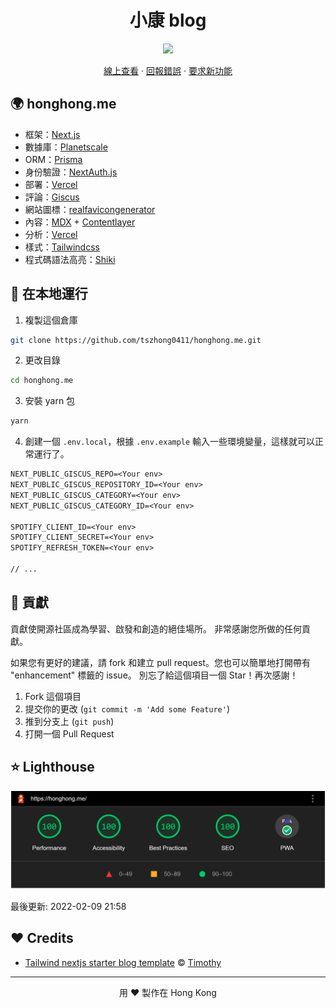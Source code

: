 <h1 align="center">
 小康 blog
</h1>

<p align="center">
  <img src="https://socialify.git.ci/tszhong0411/honghong.me/image?forks=1&issues=1&logo=https%3A%2F%2Fhonghong.me%2Fstatic%2Fimages%2fprojects%2fblog%2flogo.png&name=1&owner=1&pattern=Circuit%20Board&pulls=1&stargazers=1&theme=Dark">
</p>

<p align="center">
    <a href="https://honghong.me" target="blank">線上查看</a>
    ·
    <a href="https://github.com/tszhong0411/honghong.me/issues/new/choose">回報錯誤</a>
    ·
    <a href="https://github.com/tszhong0411/honghong.me/issues/new/choose">要求新功能</a>
</p>

## 🌍 honghong.me

- 框架：[Next.js](https://nextjs.org/)
- 數據庫：[Planetscale](https://planetscale.com/)
- ORM：[Prisma](https://prisma.io/)
- 身份驗證：[NextAuth.js](https://next-auth.js.org/)
- 部署：[Vercel](https://vercel.com)
- 評論：[Giscus](https://giscus.app/)
- 網站圖標：[realfavicongenerator](https://realfavicongenerator.net/)
- 內容：[MDX](https://mdxjs.com/) + [Contentlayer](https://www.contentlayer.dev/)
- 分析：[Vercel](https://vercel.com/)
- 樣式：[Tailwindcss](https://tailwindcss.com)
- 程式碼語法高亮：[Shiki](https://github.com/shikijs/shiki)

## 👋 在本地運行

1. 複製這個倉庫

```sh
git clone https://github.com/tszhong0411/honghong.me.git
```

2. 更改目錄

```sh
cd honghong.me
```

3. 安裝 yarn 包

```sh
yarn
```

4. 創建一個 `.env.local`，根據 `.env.example` 輸入一些環境變量，這樣就可以正常運行了。

```txt
NEXT_PUBLIC_GISCUS_REPO=<Your env>
NEXT_PUBLIC_GISCUS_REPOSITORY_ID=<Your env>
NEXT_PUBLIC_GISCUS_CATEGORY=<Your env>
NEXT_PUBLIC_GISCUS_CATEGORY_ID=<Your env>

SPOTIFY_CLIENT_ID=<Your env>
SPOTIFY_CLIENT_SECRET=<Your env>
SPOTIFY_REFRESH_TOKEN=<Your env>

// ...
```

## 🍰 貢獻

貢獻使開源社區成為學習、啟發和創造的絕佳場所。 非常感謝您所做的任何貢獻。

如果您有更好的建議，請 fork 和建立 pull request。您也可以簡單地打開帶有 "enhancement" 標籤的 issue。 別忘了給這個項目一個 Star！再次感謝！

1. Fork 這個項目
2. 提交你的更改 (`git commit -m 'Add some Feature'`)
3. 推到分支上 (`git push`)
4. 打開一個 Pull Request

## ⭐ Lighthouse

<p align="center">
  <a href="https://googlechrome.github.io/lighthouse/viewer/?gist=50f0c8da918422944d8ee2e815eeecc1"><img src="./public/static/images/screenshot/honghong.me-lighthouse-202202092158.png"  alt="lighthouse"></a>
</p>

最後更新: 2022-02-09 21:58

## ❤️ Credits

- [Tailwind nextjs starter blog template](https://github.com/timlrx/tailwind-nextjs-starter-blog) © [Timothy](https://www.timlrx.com/)

<hr>
<p align="center">
用 ❤️ 製作在 Hong Kong
</p>

